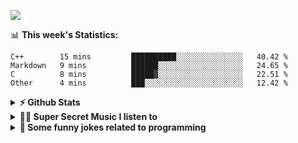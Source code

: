 ![](https://visitor-badge.glitch.me/badge?page_id=gpk2000)

📊 **This week's Statistics:**
<!--START_SECTION:waka-->
```text
C++        15 mins         ██████████░░░░░░░░░░░░░░░   40.42 % 
Markdown   9 mins          ██████░░░░░░░░░░░░░░░░░░░   24.65 % 
C          8 mins          █████▓░░░░░░░░░░░░░░░░░░░   22.51 % 
Other      4 mins          ███░░░░░░░░░░░░░░░░░░░░░░   12.42 % 
```
<!--END_SECTION:waka-->

<details>	
  <summary><b>⚡ Github Stats</b></summary>

<img height="180em" src="https://github-readme-stats.vercel.app/api?username=gpk2000&show_icons=true&&theme=radical&hide_border=true" />
<img height="180em" src="https://github-readme-stats.vercel.app/api/top-langs/?username=gpk2000&exclude_repo=KNN-Image-Classification&show_icons=true&hide_border=true&layout=compact&langs_count=8&theme=radical"/>
</details>

<details>
  <summary><b>🕵️‍♂️ Super Secret Music I listen to</b></summary>
  <img height="150em" src="https://spotify-github-profile.vercel.app/api/view.svg?uid=slzb129m72yeufhkw43ieulup&cover_image=false&theme=default" />
</details>

<details>
  <summary><b>🙂 Some funny jokes related to programming</b></summary>
  <img src="https://readme-jokes.vercel.app/api" alt="Jokes Card"/>
</details>

